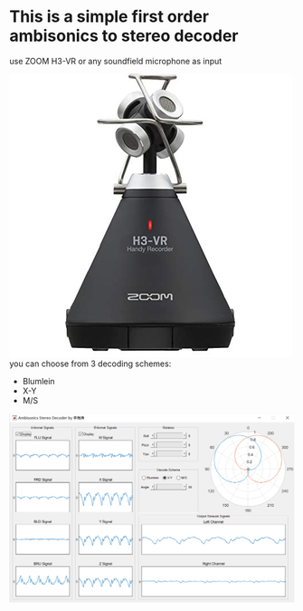 # This is a simple first order ambisonics to stereo decoder
use ZOOM H3-VR or any soundfield microphone as input  
  
![image](https://github.com/LyReonn/ambisonics_decoder/blob/master/5-2_h3vr.jpg)  
you can choose from 3 decoding schemes:
- Blumlein
- X-Y
- M/S
  
![image](https://github.com/LyReonn/ambisonics_decoder/blob/master/5-3_GUI.png)
